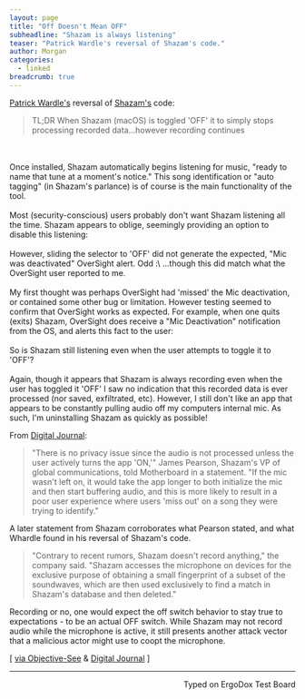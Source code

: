 ```yaml
---
layout: page
title: "Off Doesn't Mean OFF"
subheadline: "Shazam is always listening"
teaser: "Patrick Wardle's reversal of Shazam's code."
author: Morgan
categories:
  - linked
breadcrumb: true
---
```


[Patrick Wardle's](https://objective-see.com/blog/blog_0x13.html) reversal of [Shazam's](https://itunes.apple.com/us/app/shazam/id897118787?mt=12) code:

> TL;DR When Shazam (macOS) is toggled 'OFF' it to simply stops processing recorded data...however recording continues
<br>
<br>
Once installed, Shazam automatically begins listening for music, "ready to name that tune at a moment's notice." This song identification or "auto tagging" (in Shazam's parlance) is of course is the main functionality of the tool.
<br>
<br>
Most (security-conscious) users probably don't want Shazam listening all the time. Shazam appears to oblige, seemingly providing an option to disable this listening:
<br>
<br>
However, sliding the selector to 'OFF' did not generate the expected, "Mic was deactivated" OverSight alert. Odd :\ ...though this did match what the OverSight user reported to me.
<br>
<br>
My first thought was perhaps OverSight had 'missed' the Mic deactivation, or contained some other bug or limitation. However testing seemed to confirm that OverSight works as expected. For example, when one quits (exits) Shazam, OverSight does receive a "Mic Deactivation" notification from the OS, and alerts this fact to the user:
<br>
<br>
So is Shazam still listening even when the user attempts to toggle it to 'OFF'?
<br>
<br>
Again, though it appears that Shazam is always recording even when the user has toggled it 'OFF' I saw no indication that this recorded data is ever processed (nor saved, exfiltrated, etc). However, I still don't like an app that appears to be constantly pulling audio off my computers internal mic. As such, I'm uninstalling Shazam as quickly as possible!

From [Digital Journal](http://www.digitaljournal.com/tech-and-science/technology/shazam-forced-to-backtrack-over-always-on-mac-mic-concerns/article/479638):

>"There is no privacy issue since the audio is not processed unless the user actively turns the app 'ON,'" James Pearson, Shazam's VP of global communications, told Motherboard in a statement. "If the mic wasn't left on, it would take the app longer to both initialize the mic and then start buffering audio, and this is more likely to result in a poor user experience where users 'miss out' on a song they were trying to identify."

A later statement from Shazam corroborates what Pearson stated, and what Whardle found in his reversal of Shazam's code.

> "Contrary to recent rumors, Shazam doesn't record anything," the company said. "Shazam accesses the microphone on devices for the exclusive purpose of obtaining a small fingerprint of a subset of the soundwaves, which are then used exclusively to find a match in Shazam's database and then deleted."

Recording or no, one would expect the off switch behavior to stay true to expectations - to be an actual OFF switch. While Shazam may not record audio while the microphone is active, it still presents another attack vector that a malicious actor might use to coopt the microphone.

[ [via Objective-See](https://objective-see.com/blog/blog_0x13.html) & [ Digital Journal](http://www.digitaljournal.com/tech-and-science/technology/shazam-forced-to-backtrack-over-always-on-mac-mic-concerns/article/479638M) ]

---
<p align="right">Typed on ErgoDox Test Board</p>
